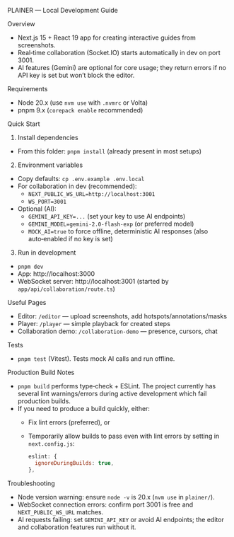 PLAINER — Local Development Guide

Overview

- Next.js 15 + React 19 app for creating interactive guides from screenshots.
- Real‑time collaboration (Socket.IO) starts automatically in dev on port 3001.
- AI features (Gemini) are optional for core usage; they return errors if no API key is set but won’t block the editor.

Requirements

- Node 20.x (use `nvm use` with `.nvmrc` or Volta)
- pnpm 9.x (`corepack enable` recommended)

Quick Start

1) Install dependencies

- From this folder: `pnpm install` (already present in most setups)

2) Environment variables

- Copy defaults: `cp .env.example .env.local`
- For collaboration in dev (recommended):
  - `NEXT_PUBLIC_WS_URL=http://localhost:3001`
  - `WS_PORT=3001`
- Optional (AI):
  - `GEMINI_API_KEY=...` (set your key to use AI endpoints)
  - `GEMINI_MODEL=gemini-2.0-flash-exp` (or preferred model)
  - `MOCK_AI=true` to force offline, deterministic AI responses (also auto‑enabled if no key is set)

3) Run in development

- `pnpm dev`
- App: http://localhost:3000
- WebSocket server: http://localhost:3001 (started by `app/api/collaboration/route.ts`)

Useful Pages

- Editor: `/editor` — upload screenshots, add hotspots/annotations/masks
- Player: `/player` — simple playback for created steps
- Collaboration demo: `/collaboration-demo` — presence, cursors, chat

Tests

- `pnpm test` (Vitest). Tests mock AI calls and run offline.

Production Build Notes

- `pnpm build` performs type‑check + ESLint. The project currently has several lint warnings/errors during active development which fail production builds.
- If you need to produce a build quickly, either:
  - Fix lint errors (preferred), or
  - Temporarily allow builds to pass even with lint errors by setting in `next.config.js`:
    
    ```js
    eslint: {
      ignoreDuringBuilds: true,
    },
    ```

Troubleshooting

- Node version warning: ensure `node -v` is 20.x (`nvm use` in `plainer/`).
- WebSocket connection errors: confirm port 3001 is free and `NEXT_PUBLIC_WS_URL` matches.
- AI requests failing: set `GEMINI_API_KEY` or avoid AI endpoints; the editor and collaboration features run without it.
